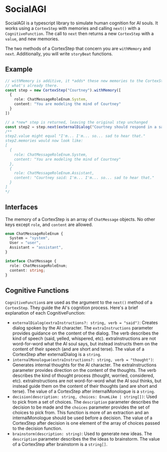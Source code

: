 # SocialAGI
SocialAGI is a typescript library to simulate human cognition for AI souls. It works using a `CortexStep` with memories and calling `next()` with a `CognitiveFunction`. The call to `next` then returns a new `CortexStep` with a `value`, and new memories.

The two methods of a CortexStep that concern you are `withMemory` and `next`. Additionally, you will write `storyBeat` functions.

## Example

```typescript
// withMemory is additive, it *adds* these new memories to the CortexStep, it does not replace
// what's already there.
const step = new CortexStep("Courtney").withMemory([
  {
    role: ChatMessageRoleEnum.System,
    content: "You are modeling the mind of Courtney"
  }
])

// a *new* step is returned, leaving the original step unchanged
const step2 = step.next(externalDialog("Courtney should respond in a sad, and reserved tone."))
/**
step2.value might equal "I'm... I'm... so... sad to hear that."
step2.memories would now look like:
[
  {
    role: ChatMessageRoleEnum.System,
    content: "You are modeling the mind of Courtney"
  },
  {
    role: ChatMessageRoleEnum.Assistant,
    content: "Courtney said: I'm... I'm... so... sad to hear that."
  }
]
*/
```

## Interfaces

The memory of a CortexStep is an array of `ChatMessage` objects. No other keys except `role`, and `content` are allowed.

```typescript
enum ChatMessageRoleEnum {
  System = "system",
  User = "user",
  Assistant = "assistant",
}

interface ChatMessage {
  role: ChatMessageRoleEnum;
  content: string;
}
```

## Cognitive Functions

`CognitiveFunction`s are used as the argument to the `next()` method of a `CortexStep`. They guide the AI's cognition process. Here's a brief explanation of each CognitiveFunction:

* `externalDialog(extraInstructions?: string, verb = "said")`: Creates dialog spoken by the AI character. The `extraInstructions` parameter provides guidance on the content of the dialog. The verb describes the kind of speech (said, yelled, whispered, etc). extraInstructions are not word-for-word what the AI soul says, but instead instructs them on the content of their speech (and are short and terse). The value of a CortexStep after externalDialog is a `string`.
* `internalMonologue(extraInstructions?: string, verb = "thought")`: Generates internal thoughts for the AI character. The extraInstructions parameter provides direction on the content of the thoughts. The verb describes the kind of thought process (thought, worried, considered, etc). extraInstructions are not word-for-word what the AI soul thinks, but instead guide them on the content of their thoughts (and are short and terse). The value of a CortexStep after internalMonologue is a `string`.
* `decision(description: string, choices: EnumLike | string[])`: Used to pick from a set of choices. The `description` parameter describes the decision to be made and the `choices` parameter provides the set of choices to pick from. This function is more of an extraction and an internalMonologue should be used before a decision. The value of a CortexStep after decision is one element of the array of choices passed to the decision function.
* `brainstorm(description: string)`: Used to generate new ideas. The `description` parameter describes the the ideas to brainstorm. The value of a CortexStep after brainstorm is a `string[]`.
